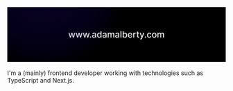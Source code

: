 <img src="https://raw.githubusercontent.com/AdamAlberty/AdamAlberty/master/github-banner.png" />

I'm a (mainly) frontend developer working with technologies such as TypeScript and Next.js.

